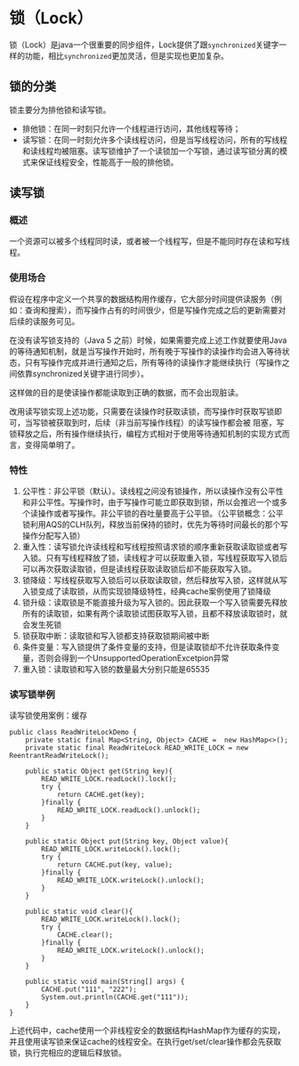 # 锁（Lock）



锁（Lock）是java一个很重要的同步组件，Lock提供了跟`synchronized`关键字一样的功能，相比`synchronized`更加灵活，但是实现也更加复杂。

## 锁的分类

 锁主要分为排他锁和读写锁。

- 排他锁：在同一时刻只允许一个线程进行访问，其他线程等待；
- 读写锁：在同一时刻允许多个读线程访问，但是当写线程访问，所有的写线程和读线程均被阻塞。读写锁维护了一个读锁加一个写锁，通过读写锁分离的模式来保证线程安全，性能高于一般的排他锁。

## 读写锁

### 概述

一个资源可以被多个线程同时读，或者被一个线程写，但是不能同时存在读和写线程。

### 使用场合

假设在程序中定义一个共享的数据结构用作缓存，它大部分时间提供读服务（例如：查询和搜索），而写操作占有的时间很少，但是写操作完成之后的更新需要对后续的读服务可见。

在没有读写锁支持的（Java 5 之前）时候，如果需要完成上述工作就要使用Java的等待通知机制，就是当写操作开始时，所有晚于写操作的读操作均会进入等待状态，只有写操作完成并进行通知之后，所有等待的读操作才能继续执行（写操作之间依靠synchronized关键字进行同步）。

这样做的目的是使读操作都能读取到正确的数据，而不会出现脏读。

改用读写锁实现上述功能，只需要在读操作时获取读锁，而写操作时获取写锁即可，当写锁被获取到时，后续（非当前写操作线程）的读写操作都会被 阻塞，写锁释放之后，所有操作继续执行，编程方式相对于使用等待通知机制的实现方式而言，变得简单明了。

### 特性

1. 公平性：非公平锁（默认）。读线程之间没有锁操作，所以读操作没有公平性和非公平性。写操作时，由于写操作可能立即获取到锁，所以会推迟一个或多个读操作或者写操作。非公平锁的吞吐量要高于公平锁。（公平锁概念：公平锁利用AQS的CLH队列，释放当前保持的锁时，优先为等待时间最长的那个写操作分配写入锁）
2. 重入性：读写锁允许读线程和写线程按照请求锁的顺序重新获取读取锁或者写入锁。只有写线程释放了锁，读线程才可以获取重入锁，写线程获取写入锁后可以再次获取读取锁，但是读线程获取读取锁后却不能获取写入锁。
3. 锁降级：写线程获取写入锁后可以获取读取锁，然后释放写入锁，这样就从写入锁变成了读取锁，从而实现锁降级特性，经典cache案例使用了锁降级
4. 锁升级：读取锁是不能直接升级为写入锁的。因此获取一个写入锁需要先释放所有的读取锁，如果有两个读取锁试图获取写入锁，且都不释放读取锁时，就会发生死锁
5. 锁获取中断：读取锁和写入锁都支持获取锁期间被中断
6. 条件变量：写入锁提供了条件变量的支持，但是读取锁却不允许获取条件变量，否则会得到一个UnsupportedOperationExcetpion异常
7. 重入锁：读取锁和写入锁的数量最大分别只能是65535

### 读写锁举例

读写锁使用案例：缓存

```
public class ReadWriteLockDemo {
    private static final Map<String, Object> CACHE =  new HashMap<>();
    private static final ReadWriteLock READ_WRITE_LOCK = new ReentrantReadWriteLock();

    public static Object get(String key){
        READ_WRITE_LOCK.readLock().lock();
        try {
            return CACHE.get(key);
        }finally {
            READ_WRITE_LOCK.readLock().unlock();
        }
    }

    public static Object put(String key, Object value){
        READ_WRITE_LOCK.writeLock().lock();
        try {
            return CACHE.put(key, value);
        }finally {
            READ_WRITE_LOCK.writeLock().unlock();
        }
    }

    public static void clear(){
        READ_WRITE_LOCK.writeLock().lock();
        try {
            CACHE.clear();
        }finally {
            READ_WRITE_LOCK.writeLock().unlock();
        }
    }

    public static void main(String[] args) {
        CACHE.put("111", "222");
        System.out.println(CACHE.get("111"));
    }
}
```

上述代码中，cache使用一个非线程安全的数据结构HashMap作为缓存的实现，并且使用读写锁来保证cache的线程安全。在执行get/set/clear操作都会先获取锁，执行完相应的逻辑后释放锁。























###